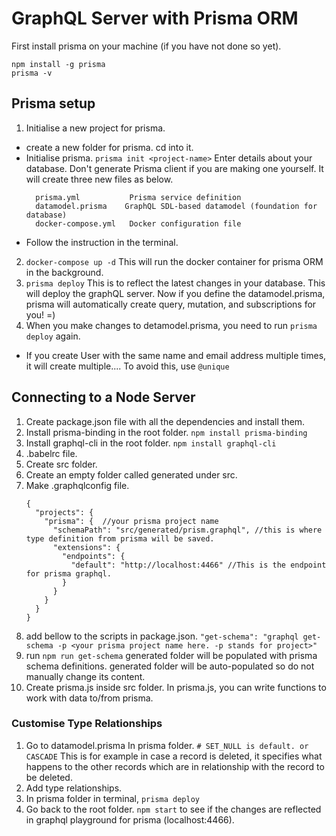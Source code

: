 # GraphQL Server with Prisma ORM

First install prisma on your machine (if you have not done so yet).
``` 
npm install -g prisma
prisma -v
```

## Prisma setup
1. Initialise a new project for prisma.
- create a new folder for prisma. cd into it.
- Initialise prisma.
    ```prisma init <project-name>```
    Enter details about your database.
    Don't generate Prisma client if you are making one yourself.
    It will create three new files as below.
    ```
      prisma.yml           Prisma service definition
      datamodel.prisma    GraphQL SDL-based datamodel (foundation for database)
      docker-compose.yml   Docker configuration file
    ```
- Follow the instruction in the terminal.
2. ```docker-compose up -d``` This will run the docker container for prisma ORM in the background.
3. ```prisma deploy```
    This is to reflect the latest changes in your database.
    This will deploy the graphQL server.
    Now if you define the datamodel.prisma, prisma will automatically create query, mutation, and subscriptions for you! =)
4. When you make changes to detamodel.prisma, you need to run ```prisma deploy``` again.
* If you create User with the same name and email address multiple times, it will create multiple.... To avoid this, use ````@unique````

## Connecting to a Node Server
1. Create package.json file with all the dependencies and install them.
2. Install prisma-binding in the root folder.
    ```npm install prisma-binding```
3. Install graphql-cli in the root folder.
    ```npm install graphql-cli```
4. .babelrc file.
5. Create src folder.
6. Create an empty folder called generated under src.
7. Make .graphqlconfig file.
    ``` 
    {
      "projects": {
        "prisma": {  //your prisma project name
          "schemaPath": "src/generated/prism.graphql", //this is where type definition from prisma will be saved.
          "extensions": {
            "endpoints": {
              "default": "http://localhost:4466" //This is the endpoint for prisma graphql.
            }
          }
        }
      }
    }
    ```
8. add bellow to the scripts in package.json.
```"get-schema": "graphql get-schema -p <your prisma project name here. -p stands for project>"``` 
9. run ```npm run get-schema``` generated folder will be populated with prisma schema definitions.  generated folder will be auto-populated so do not manually change its content.
10. Create prisma.js inside src folder. In prisma.js, you can write functions to work with data to/from prisma.

### Customise Type Relationships
1. Go to datamodel.prisma In prisma folder.
    ```# SET_NULL is default. or CASCADE```
    This is for example in case a record is deleted, it specifies what happens to the other records which are in relationship with the record to be deleted.
2. Add type relationships.
3. In prisma folder in terminal, ```prisma deploy```
4. Go back to the root folder. ```npm start``` to see if the changes are reflected in graphql playground for prisma (localhost:4466).

